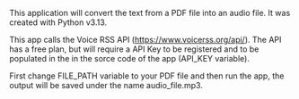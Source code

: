 This application will convert the text from a PDF file into an audio file. It was created with Python v3.13.

This app calls the Voice RSS API (https://www.voicerss.org/api/). The API has a free plan, but will require a API Key to be registered and to be populated in the in the sorce code of the app (API_KEY variable).

First change FILE_PATH variable to your PDF file and then run the app, the output will be saved under the name audio_file.mp3.
